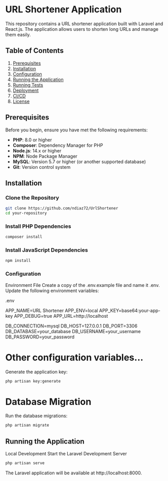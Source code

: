# URL Shortener Application

This repository contains a URL shortener application built with Laravel and React.js. The application allows users to shorten long URLs and manage them easily.

## Table of Contents

1. [Prerequisites](#prerequisites)
2. [Installation](#installation)
3. [Configuration](#configuration)
4. [Running the Application](#running-the-application)
5. [Running Tests](#running-tests)
6. [Deployment](#deployment)
7. [CI/CD](#cicd)
8. [License](#license)

## Prerequisites

Before you begin, ensure you have met the following requirements:

- **PHP**: 8.0 or higher
- **Composer**: Dependency Manager for PHP
- **Node.js**: 14.x or higher
- **NPM**: Node Package Manager
- **MySQL**: Version 5.7 or higher (or another supported database)
- **Git**: Version control system

## Installation

### Clone the Repository

```bash
git clone https://github.com/ndiaz72/UrlShortener
cd your-repository
```

### Install PHP Dependencies

```bash
composer install
```

### Install JavaScript Dependencies
```bash
npm install
```

### Configuration
Environment File
Create a copy of the .env.example file and name it .env. Update the following environment variables:

.env

APP_NAME=URL Shortener
APP_ENV=local
APP_KEY=base64:your-app-key
APP_DEBUG=true
APP_URL=http://localhost

DB_CONNECTION=mysql
DB_HOST=127.0.0.1
DB_PORT=3306
DB_DATABASE=your_database
DB_USERNAME=your_username
DB_PASSWORD=your_password

# Other configuration variables...
Generate the application key:

```bash
php artisan key:generate
```

# Database Migration
Run the database migrations:

```bash
php artisan migrate
```

## Running the Application
Local Development
Start the Laravel Development Server

```bash
php artisan serve
```

The Laravel application will be available at http://localhost:8000.
